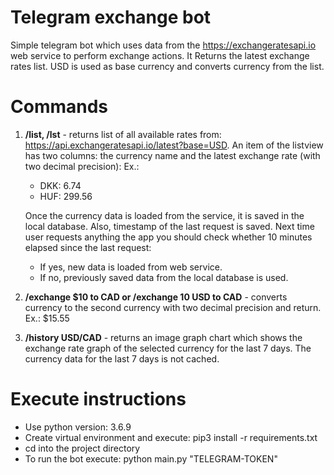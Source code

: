 # Telegram exchange bot
Simple telegram bot which uses data from the https://exchangeratesapi.io 
web service to perform exchange actions. It Returns the latest exchange
rates list. USD is used as base currency and converts currency from the list.
# Commands
1. **/list,  /lst** - returns list of all available rates from:
https://api.exchangeratesapi.io/latest?base=USD. 
An item of the listview has two columns: the currency name and the 
latest exchange rate (with two decimal precision):
Ex.:
    * DKK: 6.74
    * HUF: 299.56

    Once the currency data is loaded from the service, it is saved in the 
    local database. Also, timestamp of the last request is saved. 
    Next time user requests anything the app you should check 
    whether 10 minutes elapsed since the last request:
    * If yes, new data is loaded from web service.
    * If no, previously saved data from the local database is used.
2. **/exchange $10 to CAD or /exchange 10 USD to CAD** - converts currency 
to the second currency with two decimal precision and return.
Ex.: $15.55

3. **/history USD/CAD** - returns an image graph chart which shows the exchange
rate graph of the selected currency for the last 7 days. The currency data for
the last 7 days is not cached.

# Execute instructions
* Use python version: 3.6.9
* Create virtual environment and execute: pip3 install -r requirements.txt
* cd into the project directory
* To run the bot execute: python main.py "TELEGRAM-TOKEN"
